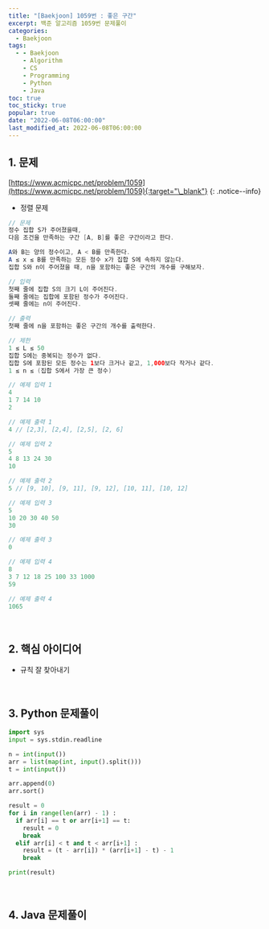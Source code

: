 ```yaml
---
title: "[Baekjoon] 1059번 : 좋은 구간"
excerpt: 백준 알고리즘 1059번 문제풀이
categories:
  - Baekjoon
tags:
  - - Baekjoon
    - Algorithm
    - CS
    - Programming
    - Python
    - Java
toc: true
toc_sticky: true
popular: true
date: "2022-06-08T06:00:00"
last_modified_at: 2022-06-08T06:00:00
---
```


## 1. 문제

[https://www.acmicpc.net/problem/1059](https://www.acmicpc.net/problem/1059){:target="\_blank"}
{: .notice--info}

- 정렬 문제

```java
// 문제
정수 집합 S가 주어졌을때, 
다음 조건을 만족하는 구간 [A, B]를 좋은 구간이라고 한다.

A와 B는 양의 정수이고, A < B를 만족한다.
A ≤ x ≤ B를 만족하는 모든 정수 x가 집합 S에 속하지 않는다.
집합 S와 n이 주어졌을 때, n을 포함하는 좋은 구간의 개수를 구해보자.

// 입력
첫째 줄에 집합 S의 크기 L이 주어진다. 
둘째 줄에는 집합에 포함된 정수가 주어진다. 
셋째 줄에는 n이 주어진다.

// 출력
첫째 줄에 n을 포함하는 좋은 구간의 개수를 출력한다.

// 제한
1 ≤ L ≤ 50
집합 S에는 중복되는 정수가 없다.
집합 S에 포함된 모든 정수는 1보다 크거나 같고, 1,000보다 작거나 같다.
1 ≤ n ≤ (집합 S에서 가장 큰 정수)

// 예제 입력 1 
4
1 7 14 10
2

// 예제 출력 1 
4 // [2,3], [2,4], [2,5], [2, 6]

// 예제 입력 2 
5
4 8 13 24 30
10

// 예제 출력 2 
5 // [9, 10], [9, 11], [9, 12], [10, 11], [10, 12]

// 예제 입력 3 
5
10 20 30 40 50
30

// 예제 출력 3 
0

// 예제 입력 4 
8
3 7 12 18 25 100 33 1000
59

// 예제 출력 4 
1065
```

<br>

## 2. 핵심 아이디어

- 규칙 잘 찾아내기

<br>

## 3. Python 문제풀이

```python
import sys
input = sys.stdin.readline

n = int(input())
arr = list(map(int, input().split()))
t = int(input())

arr.append(0)
arr.sort()

result = 0
for i in range(len(arr) - 1) :
  if arr[i] == t or arr[i+1] == t:
    result = 0
    break
  elif arr[i] < t and t < arr[i+1] :
    result = (t - arr[i]) * (arr[i+1] - t) - 1
    break

print(result)
```

<br>

## 4. Java 문제풀이

```java

```
